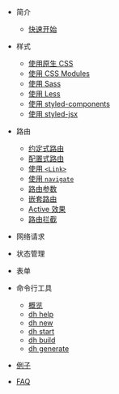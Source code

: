 * 简介
  * [快速开始](quick-start.md)

* 样式
  * [使用原生 CSS](styles/css.md)
  * [使用 CSS Modules](styles/css-modules.md)
  * [使用 Sass](styles/sass.md)
  * [使用 Less](styles/less.md)
  * [使用 styled-components](styles/styled-components.md)
  * [使用 styled-jsx](styles/styled-jsx.md)

* 路由
  * [约定式路由](router/basic.md)
  * [配置式路由](router/config.md)
  * [使用 `<Link>`](router/link.md)
  * [使用 `navigate`](router/navigate.md)
  * [路由参数](router/url-params.md)
  * [嵌套路由](router/nested.md)
  * [Active 效果](router/active-link.md)
  * [路由拦截](router/intercept.md)

* 网络请求

* 状态管理

* 表单

* 命令行工具
  * [概览](cli/README.md)
  * [dh help](cli/dh-help.md)
  * [dh new](cli/dh-new.md)
  * [dh start](cli/dh-start.md)
  * [dh build](cli/dh-build.md)
  * [dh generate](cli/dh-generate.md)

* [例子](example.md)

* [FAQ](faq.md)